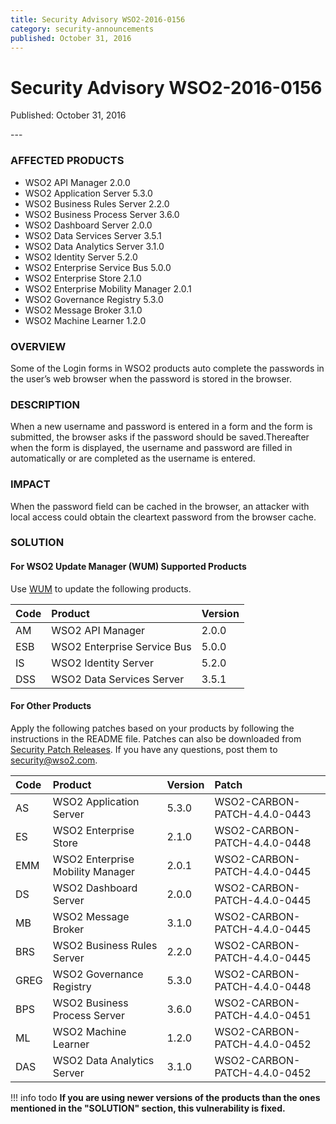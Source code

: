```yaml
---
title: Security Advisory WSO2-2016-0156
category: security-announcements
published: October 31, 2016
---
```


# Security Advisory WSO2-2016-0156

<p class="doc-info">Published: October 31, 2016</p>
---

### AFFECTED PRODUCTS
* WSO2 API Manager 2.0.0
* WSO2 Application Server 5.3.0
* WSO2 Business Rules Server 2.2.0
* WSO2 Business Process Server 3.6.0
* WSO2 Dashboard Server 2.0.0
* WSO2 Data Services Server 3.5.1
* WSO2 Data Analytics Server 3.1.0
* WSO2 Identity Server 5.2.0
* WSO2 Enterprise Service Bus 5.0.0
* WSO2 Enterprise Store 2.1.0
* WSO2 Enterprise Mobility Manager 2.0.1
* WSO2 Governance Registry 5.3.0
* WSO2 Message Broker 3.1.0
* WSO2 Machine Learner 1.2.0


### OVERVIEW
Some of the Login forms in WSO2 products auto complete the passwords in the user’s web browser when the password is stored in the browser.


### DESCRIPTION
When a new username and password is entered in a form and the form is submitted, the browser asks if the password should be saved.Thereafter when the form is displayed, the username and password are filled in automatically or are completed as the username is entered.


### IMPACT
When the password field can be cached in the browser, an attacker with local access could obtain the cleartext password from the browser cache.


### SOLUTION

#### For WSO2 Update Manager (WUM) Supported Products
Use [WUM](https://wso2.com/updates/wum/) to update the following products.


| **Code** | **Product** | **Version** |
| :--- | :------ | :------ |
| AM | WSO2 API Manager | 2.0.0 |
| ESB | WSO2 Enterprise Service Bus | 5.0.0 |
| IS | WSO2 Identity Server	| 5.2.0 |
| DSS | WSO2 Data Services Server | 3.5.1 |


#### For Other Products
Apply the following patches based on your products by following the instructions in the README file. Patches can also be downloaded from [Security Patch Releases](https://wso2.com/security-patch-releases/). If you have any questions, post them to <security@wso2.com>.


| **Code** | **Product** | **Version** | **Patch** |
| :--- | :------ | :------ | :---- |
| AS | WSO2 Application Server | 5.3.0 | WSO2-CARBON-PATCH-4.4.0-0443 |
| ES | WSO2 Enterprise Store | 2.1.0 | WSO2-CARBON-PATCH-4.4.0-0448 |
| EMM | WSO2 Enterprise Mobility Manager | 2.0.1 | WSO2-CARBON-PATCH-4.4.0-0445 |
| DS | WSO2 Dashboard Server | 2.0.0 | WSO2-CARBON-PATCH-4.4.0-0445 |
| MB | WSO2 Message Broker | 3.1.0 | WSO2-CARBON-PATCH-4.4.0-0445 |
| BRS | WSO2 Business Rules Server | 2.2.0 | WSO2-CARBON-PATCH-4.4.0-0445 |
| GREG | WSO2 Governance Registry | 5.3.0 | WSO2-CARBON-PATCH-4.4.0-0448 |
| BPS | WSO2 Business Process Server | 3.6.0 | WSO2-CARBON-PATCH-4.4.0-0451 |
| ML | WSO2 Machine Learner | 1.2.0 | WSO2-CARBON-PATCH-4.4.0-0452 |
| DAS | WSO2 Data Analytics Server | 3.1.0 | WSO2-CARBON-PATCH-4.4.0-0452 |


!!! info todo
    **If you are using newer versions of the products than the ones mentioned in the "SOLUTION" section, this vulnerability is fixed.**
